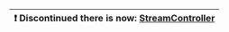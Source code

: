 | :exclamation:  Discontinued there is now: [StreamController](https://flathub.org/de/apps/com.core447.StreamController)   |
|-----------------------------------------|
